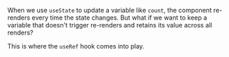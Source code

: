 When we use `useState` to update a variable like `count`, the component re-renders every time the state changes. But what if we want to keep a variable that doesn't trigger re-renders and retains its value across all renders?

This is where the `useRef` hook comes into play.